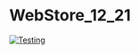 # WebStore_12_21

[![Testing](https://github.com/Infarh/WebStore_12_21/actions/workflows/Testing.yml/badge.svg)](https://github.com/Infarh/WebStore_12_21/actions/workflows/Testing.yml)
